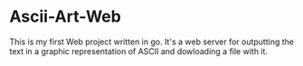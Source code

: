 # Ascii-Art-Web
This is my first Web project written in go. It's a web server for outputting the text in a graphic representation of ASCII and dowloading a file with it.
